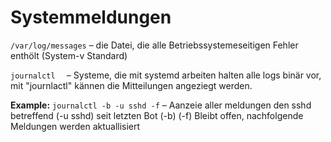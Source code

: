 Systemmeldungen
===============
```/var/log/messages```  –  die Datei, die alle Betriebssystemeseitigen Fehler enthölt \(System-v Standard\)

```journalctl  ```                 – Systeme, die mit systemd arbeiten halten alle logs binär vor, mit "journlactl" kännen die Mitteilungen angeziegt werden.   
  
__Example:__
```journalctl -b -u sshd -f```  – Aanzeie aller meldungen den sshd betreffend \(-u sshd\) seit letzten Bot \(-b\)
(-f\) Bleibt offen, nachfolgende Meldungen werden aktuallisiert




